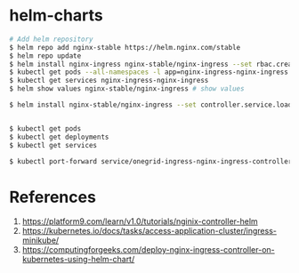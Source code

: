 # helm-charts

```bash
# Add helm repository
$ helm repo add nginx-stable https://helm.nginx.com/stable
$ helm repo update
$ helm install nginx-ingress nginx-stable/nginx-ingress --set rbac.create=true
$ kubectl get pods --all-namespaces -l app=nginx-ingress-nginx-ingress
$ kubectl get services nginx-ingress-nginx-ingress
$ helm show values nginx-stable/nginx-ingress # show values

$ helm install nginx-stable/nginx-ingress --set controller.service.loadBalancerIP=XXXX,rbac.create=true


$ kubectl get pods
$ kubectl get deployments
$ kubectl get services

$ kubectl port-forward service/onegrid-ingress-nginx-ingress-controller 8080:80
```

# References

1. https://platform9.com/learn/v1.0/tutorials/nginix-controller-helm
2. https://kubernetes.io/docs/tasks/access-application-cluster/ingress-minikube/
3. https://computingforgeeks.com/deploy-nginx-ingress-controller-on-kubernetes-using-helm-chart/